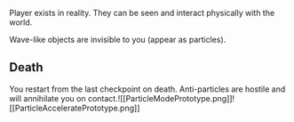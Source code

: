 Player exists in reality. They can be seen and interact physically with the world.

Wave-like objects are invisible to you (appear as particles).

## Death

You restart from the last checkpoint on death.
Anti-particles are hostile and will annihilate you on contact.![[ParticleModePrototype.png]]![[ParticleAcceleratePrototype.png]]